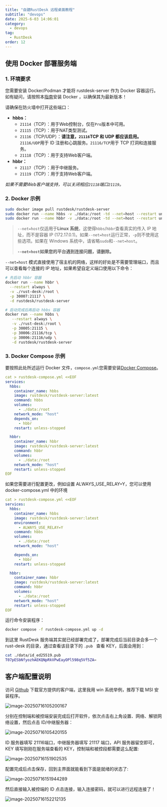 ```yaml
---
title: "自建RustDesk 远程桌面教程"
subtitle: "devops"
date: 2025-6-03 14:06:01
category:
  - devops
tag:
  - RustDesk
order: 12
---
```


## 使用 Docker 部署服务端

### 1. 环境要求

您需要安装 Docker/Podman 才能将 rustdesk-server 作为 Docker 容器运行。如有疑问，请按照本[指南](https://docs.docker.com/engine/install)安装 Docker ，以确保其为最新版本！

请确保在防火墙中打开这些端口：

- **hbbs：**
  - `21114`（TCP）：用于Web控制台，仅在`Pro`版本中可用。
  - `21115`（TCP）：用于NAT类型测试。
  - `21116`（TCP/UDP）：**请注意，`21116`TCP 和 UDP 都应该启用。** `21116/UDP`用于 ID 注册和心跳服务。`21116/TCP`用于 TCP 打洞和连接服务。
  - `21118`（TCP）：用于支持Web客户端。
- **hbbr：**
  - `21117`（TCP）：用于中继服务。
  - `21119`（TCP）：用于支持Web客户端。

*如果不需要Web客户端支持，可以关闭相应`21118`端口`21119`。*

### 2. Docker 示例 

```sh
sudo docker image pull rustdesk/rustdesk-server
sudo docker run --name hbbs -v ./data:/root -td --net=host --restart unless-stopped rustdesk/rustdesk-server hbbs
sudo docker run --name hbbr -v ./data:/root -td --net=host --restart unless-stopped rustdesk/rustdesk-server hbbr
```

> `--net=host`仅适用于**Linux 系统**，这使得`hbbs`/`hbbr`查看真实的传入 IP 地址，而不是容器 IP (172.17.0.1)。如果`--net=host`运行正常，`-p`则不使用这些选项。如果在 Windows 系统中，请省略`sudo`和`--net=host`。
>
> **`--net=host`如果您的平台遇到连接问题，请删除。**

`--net=host` 模式直接使用了宿主机的网络，这样的好处是不需要管理端口，而且可以查看每个连接的 IP 地址，如果希望自定义端口使用以下命令：

```sh
# 先启动 hbbr 容器
docker run --name hbbr \
  --restart always \
  -v ./rust-desk:/root \
  -p 30007:21117 \
  -d rustdesk/rustdesk-server

# 启动完成后再启动 hbbs 容器
docker run --name hbbs \
   --restart always \
   -v ./rust-desk:/root \
   -p 30005:21115 \
   -p 30006:21116/tcp \
   -p 30006:21116/udp \
   -d rustdesk/rustdesk-server
```

### 3. Docker Compose 示例 

要按照此处所述运行 Docker 文件，`compose.yml`您需要安装[Docker Compose](https://docs.docker.com/compose/)。

```yaml
cat > rustdesk-compose.yml <<EOF
services:
  hbbs:
    container_name: hbbs
    image: rustdesk/rustdesk-server:latest
    command: hbbs
    volumes:
      - ./data:/root
    network_mode: "host"
    depends_on:
      - hbbr
    restart: unless-stopped

  hbbr:
    container_name: hbbr
    image: rustdesk/rustdesk-server:latest
    command: hbbr
    volumes:
      - ./data:/root
    network_mode: "host"
    restart: unless-stopped
EOF
```

如果您需要进行配置更改，例如设置 ALWAYS_USE_RELAY=Y，您可以使用 docker-compose.yml 中的环境

```yaml
cat > rustdesk-compose.yml <<EOF
services:
  hbbs:
    container_name: hbbs
    image: rustdesk/rustdesk-server:latest
    environment:
      - ALWAYS_USE_RELAY=Y
    command: hbbs
    volumes:
      - ./data:/root
    network_mode: "host"

    depends_on:
      - hbbr
    restart: unless-stopped

  hbbr:
    container_name: hbbr
    image: rustdesk/rustdesk-server:latest
    command: hbbr
    volumes:
      - ./data:/root
    network_mode: "host"
    restart: unless-stopped
EOF
```

运行命令安装程序：

```sh
docker compose -f rustdesk-compose.yml up -d
```

到这里 RustDesk 服务端其实就已经部署完成了，部署完成后当前目录会多一个 rust-desk 的目录，通过查看该目录下的 `.pub ` 查看 KEY，后面会用到：

```sh
cat ./data/id_ed25519.pub 
T07pESbNfyozhAEKQNpRkVPwEayOPl598q5Vf5ZA=
```



## 客户端配置说明

访问 [Github](https://github.com/rustdesk/rustdesk/releases/tag/1.4.0) 下载官方提供的客户端，这里我用 win 系统举例，推荐下载 MSI 安装程序。

![image-20250716105200167](https://beauties.eu.org/blogimg/main/img1/image-20250716105200167.png)





分别在控制端和被控端安装完成后打开软件，依次点击右上角设置、网络、解锁网络设置，然后点击 ID/中继服务器：

![image-20250716105420155](https://beauties.eu.org/blogimg/main/img1/image-20250716105420155.png)

ID 服务器填写 21116端口，中继服务器填写 21117  端口，API 服务器留空即可，KEY 填写刚刚在服务端查看的 KEY，控制端和被控段都需要这么配置:

![image-20250716151902535](https://beauties.eu.org/blogimg/main/img1/image-20250716151902535.png)

配置完成后点击保存，回到主界面就能看到下面是就绪的状态了:

![image-20250716151944289](https://beauties.eu.org/blogimg/main/img1/image-20250716151944289.png)

然后直接输入被控端的 ID 点击连接，输入连接密码，就可以进行远程连接了！

![image-20250716152212135](https://beauties.eu.org/blogimg/main/img1/image-20250716152212135.png)